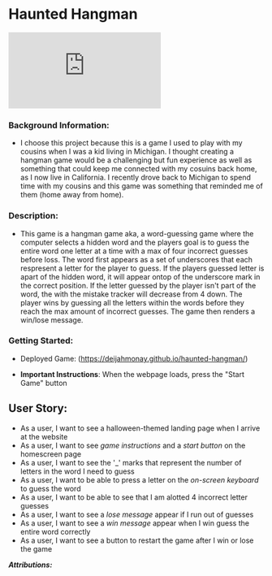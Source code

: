 # Haunted Hangman

![Spooky Season Image](https://www.freepik.com/free-vector/halloween-objects-scary-ghost-spooky-mummy-dark-spider_3519632.htm#query=mummy%20cartoon&position=6&from_view=keyword&track=ais_hybrid&uuid=6df1d576-d561-43df-96be-66b478a2b832)

### Background Information:

- I choose this project because this is a game I used to play with my cousins when I was a kid living in Michigan. I thought creating a hangman game would be a challenging but fun experience as well as something that could keep me connected with my cosuins back home, as I now live in California. I recently drove back to Michigan to spend time with my cousins and this game was something that reminded me of them (home away from home). 

### Description: 

- This game is a hangman game aka, a word-guessing game where the computer selects a hidden word and the players goal is to guess the entire word one letter at a time with a max of four incorrect guesses before loss. The word first appears as a set of underscores that each respresent a letter for the player to guess. If the players guessed letter is apart of the hidden word, it will appear ontop of the underscore mark in the correct position. If the letter guessed by the player isn't part of the word, the with the mistake tracker will decrease from 4 down. The player wins by guessing all the letters within the words before they reach the max amount of incorrect guesses. The game then renders a win/lose message.

### Getting Started:

* Deployed Game: (https://deijahmonay.github.io/haunted-hangman/)

- **Important Instructions**: When the webpage loads, press the "Start Game" button

## User Story:

- As a user, I want to see a halloween-themed landing page when I arrive at the website
- As a user, I want to see *game instructions* and a *start button* on the homescreen page
- As a user, I want to see the '_' marks that represent the number of letters in the word I need to guess
- As a user, I want to be able to press a letter on the *on-screen keyboard* to guess  the word
- As a user, I want to be able to see that I am alotted 4 incorrect letter guesses
- As a user, I want to see a *lose message* appear if I run out of guesses
- As a user, I want to see a *win message* appear when I win guess the entire word correctly
- As a user, I want to see a button to restart the game after I win or lose the game


***Attributions:***
